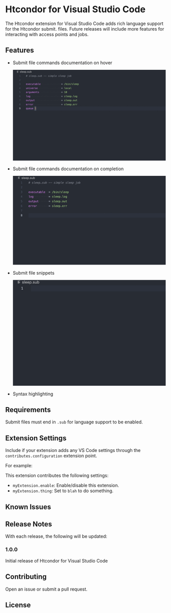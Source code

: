 # Htcondor for Visual Studio Code

The Htcondor extension for Visual Studio Code adds rich language support for the Htcondor submit. files. Future releases will include more features for interacting with access points and jobs.

## Features

- Submit file commands documentation on hover

  ![On Hover](images/hover.gif)

- Submit file commands documentation on completion

  ![On Completion](images/completion.gif)

- Submit file snippets

  ![Snippets](images/snippets.gif)

- Syntax highlighting

## Requirements

Submit files must end in `.sub` for language support to be enabled.

## Extension Settings

Include if your extension adds any VS Code settings through the `contributes.configuration` extension point.

For example:

This extension contributes the following settings:

* `myExtension.enable`: Enable/disable this extension.
* `myExtension.thing`: Set to `blah` to do something.

## Known Issues

## Release Notes

With each release, the following will be updated:

### 1.0.0

Initial release of Htcondor for Visual Studio Code


## Contributing

Open an issue or submit a pull request.

## License
